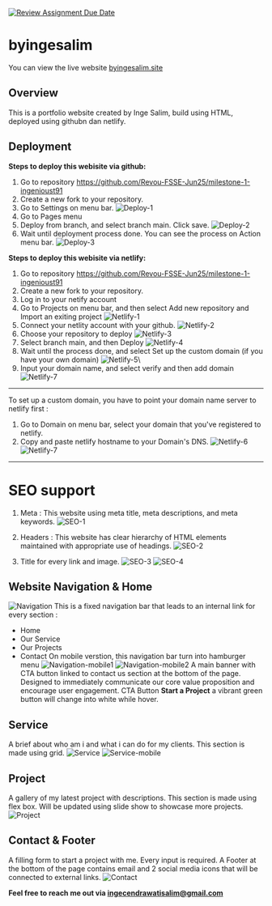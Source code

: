 [![Review Assignment Due Date](https://classroom.github.com/assets/deadline-readme-button-22041afd0340ce965d47ae6ef1cefeee28c7c493a6346c4f15d667ab976d596c.svg)](https://classroom.github.com/a/akoVEwkh)
# byingesalim
You can view the live website [byingesalim.site](https://byingesalim.site/)

## Overview
This is a portfolio website created by Inge Salim, build using HTML, deployed using githubn dan netlify.

## Deployment
**Steps to deploy this webisite via github:**
1. Go to repository https://github.com/Revou-FSSE-Jun25/milestone-1-ingenioust91
2. Create a new fork to your repository.
3. Go to Settings on menu bar.
![Deploy-1](https://i.imgur.com/8bjFOAM.jpeg)
4. Go to Pages menu
5. Deploy from branch, and select branch main. Click save.
![Deploy-2](https://i.imgur.com/moLYGEY.jpeg)
6. Wait until deployment process done. You can see the process on Action menu bar.
![Deploy-3](https://i.imgur.com/KBzNj6B.jpeg)

**Steps to deploy this webisite via netlify:**
1. Go to repository https://github.com/Revou-FSSE-Jun25/milestone-1-ingenioust91
2. Create a new fork to your repository.
3. Log in to your netify account
4. Go to Projects on menu bar, and then select Add new repository and Import an exiting project
![Netlify-1](https://i.imgur.com/Nq6pciS.jpeg)
5. Connect your netlity account with your github.
![Netlify-2](https://i.imgur.com/XQwMk46.jpeg)
6. Choose your repository to deploy
![Netlify-3](https://i.imgur.com/s5qIxEA.jpeg)
7. Select branch main, and then Deploy
![Netlify-4](https://i.imgur.com/KXRTAu1.jpeg)
8. Wait until the process done, and select Set up the custom domain (if you have your own domain)
![Netlify-5](https://i.imgur.com/LkRS9VF.jpeg)\
9. Input your domain name, and select verify and then add domain
![Netlify-7](https://i.imgur.com/azegjSz.jpeg)
---------------------------------------------------------------------------------------
To set up a custom domain, you have to point your domain name server to netlify first :
1. Go to Domain on menu bar, select your domain that you've registered to netlify.
2. Copy and paste netlify hostname to your Domain's DNS.
![Netlify-6](https://i.imgur.com/ZfvNs7h.jpeg)
![Netlify-7](https://i.imgur.com/S8onhUH.jpeg)
---------------------------------------------------------------------------------------


# SEO support
1. Meta :
This website using meta title, meta descriptions, and meta keywords.
![SEO-1](https://i.imgur.com/P21lDh0.jpeg)

2. Headers : 
This website has clear hierarchy of HTML elements maintained with appropriate use of headings.
![SEO-2](https://i.imgur.com/puMyoVY.jpeg)

3. Title for every link and image.
![SEO-3](https://i.imgur.com/NoT5LJ6.jpeg) ![SEO-4](https://i.imgur.com/EFhyyWr.jpeg)

## Website Navigation & Home
![Navigation](https://i.imgur.com/x8rqeHq.jpeg)
This is a fixed navigation bar that leads to an internal link for every section :
* Home
* Our Service
* Our Projects
* Contact
On mobile verstion, this navigation bar turn into hamburger menu
![Navigation-mobile1](https://i.imgur.com/sy8tVEL.jpeg)
![Navigation-mobile2](https://i.imgur.com/vgOiEzU.jpeg)
A main banner with CTA button linked to contact us section at the bottom of the page.
Designed to immediately communicate our core value proposition and encourage user engagement.
CTA Button **Start a Project** a vibrant green button will change into white while hover.

## Service
A brief about who am i and what i can do for my clients. This section is made using grid.
![Service](https://i.imgur.com/D4uNj9h.jpeg)
![Service-mobile](https://i.imgur.com/rKpjkXU.jpeg)

## Project
A gallery of my latest project with descriptions. This section is made using flex box. Will be updated using slide show to showcase more projects.
![Project](https://i.imgur.com/gqdq2QI.jpeg)

## Contact & Footer
A filling form to start a project with me. Every input is required.
A Footer at the bottom of the page contains email and 2 social media icons that will be connected to external links.
![Contact](https://i.imgur.com/igwwdEQ.jpeg)

**Feel free to reach me out via ingecendrawatisalim@gmail.com**